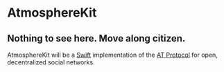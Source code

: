 # AtmosphereKit

## Nothing to see here.  Move along citizen.

AtmosphereKit will be a [Swift](https://www.swift.org) implementation of the [AT Protocol](https://atproto.com) for open, decentralized social networks.

